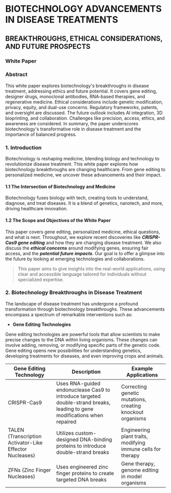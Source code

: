 # BIOTECHNOLOGY ADVANCEMENTS IN DISEASE TREATMENTS
## BREAKTHROUGHS, ETHICAL CONSIDERATIONS, AND FUTURE PROSPECTS
### White Paper

### Abstract
This white paper explores biotechnology's breakthroughs in disease treatment, addressing ethics and future potential. It covers gene editing, designer drugs, monoclonal antibodies, RNA-based therapies, and regenerative medicine. Ethical considerations include genetic modification, privacy, equity, and dual-use concerns. Regulatory frameworks, patents, and oversight are discussed. The future outlook includes AI integration, 3D bioprinting, and collaboration. Challenges like precision, access, ethics, and awareness are considered. In summary, the paper underscores biotechnology's transformative role in disease treatment and the importance of balanced progress.

### 1. Introduction
Biotechnology is reshaping medicine, blending biology and technology to revolutionize disease treatment. This white paper explores how biotechnology breakthroughs are changing healthcare. From gene editing to personalized medicine, we uncover these advancements and their impact.
#### 1.1	The Intersection of Biotechnology and Medicine
Biotechnology fuses biology with tech, creating tools to understand, diagnose, and treat diseases. It is a blend of genetics, nanotech, and more, driving healthcare innovation.
#### 1.2	The Scope and Objectives of the White Paper
This paper covers gene editing, personalized medicine, ethical questions, and what is next. Throughout, we explore recent discoveries like ***CRISPR-Cas9 gene editing*** and how they are changing disease treatment. We also discuss the ___ethical concerns___ around modifying genes, ensuring fair access, and the **_potential future impacts_**.
Our goal is to offer a glimpse into the future by looking at emerging technologies and collaborations.

> This paper aims to give insights into the real-world applications, using clear and accessible language tailored for individuals without specialized expertise.

### 2.	Biotechnology Breakthroughs in Disease Treatment
The landscape of disease treatment has undergone a profound transformation through biotechnology breakthroughs. These advancements encompass a spectrum of remarkable interventions such as:
- **Gene Editing Technologies**

Gene editing technologies are powerful tools that allow scientists to make precise changes to the DNA within living organisms. These changes can involve adding, removing, or modifying specific parts of the genetic code. Gene editing opens new possibilities for understanding genetics, developing treatments for diseases, and even improving crops and animals.

| Gene Editing Technology | Description | Example Applications |
| ----------------------- | ------------ |--------------------- |
| CRISPR-Cas9 | Uses RNA-guided endonuclease Cas9 to introduce targeted double-strand breaks, leading to gene modifications when repaired | Correcting genetic mutations, creating knockout organisms |
| TALEN (Transcription Activator-Like Effector Nucleases) | Utilizes custom-designed DNA-binding proteins to introduce double-strand breaks | Engineering plant traits, modifying immune cells for therapy |
| ZFNs (Zinc Finger Nucleases) | Uses engineered zinc finger proteins to create targeted DNA breaks | Gene therapy, genome editing in model organisms |






